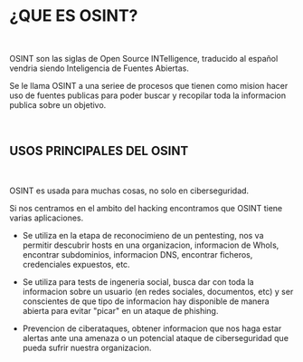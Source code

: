 # ¿QUE ES OSINT? #

<br>

OSINT son las siglas de Open Source INTelligence, traducido al español vendria siendo Inteligencia de Fuentes Abiertas.

Se le llama OSINT a una seriee de procesos que tienen como mision hacer uso de fuentes publicas para poder buscar y recopilar toda la informacion publica sobre un objetivo.

<br>

## USOS PRINCIPALES DEL OSINT ##

<br>

OSINT es usada para muchas cosas, no solo en ciberseguridad.

Si nos centramos en el ambito del hacking encontramos que OSINT tiene varias aplicaciones.

* Se utiliza en la etapa de reconocimieno de un pentesting, nos va permitir descubrir hosts en una organizacion, informacion de WhoIs, encontrar subdominios, informacion DNS, encontrar ficheros, credenciales expuestos, etc.

* Se utiliza para tests de ingeneria social, busca dar con toda la informacion sobre un usuario (en redes sociales, documentos, etc) y ser conscientes de que tipo de informacion hay disponible de manera abierta para evitar "picar" en un ataque de phishing.

* Prevencion de ciberataques, obtener informacion que nos haga estar alertas ante una amenaza o un potencial ataque de ciberseguridad que pueda sufrir nuestra organizacion.

<br>
